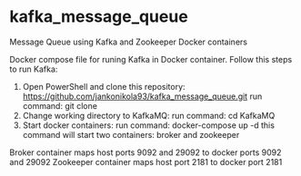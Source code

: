 # kafka_message_queue
Message Queue using Kafka and Zookeeper Docker containers

Docker compose file for runing Kafka in Docker container.
Follow this steps to run Kafka:
1. Open PowerShell and clone this repository: https://github.com/jankonikola93/kafka_message_queue.git
    run command: git clone 
2. Change working directory to KafkaMQ:
    run command: cd KafkaMQ
3. Start docker containers:
    run command: docker-compose up -d
    this command will start two containers: broker and zookeeper

Broker container maps host ports 9092 and 29092 to docker ports 9092 and 29092
Zookeeper container maps host port 2181 to docker port 2181
